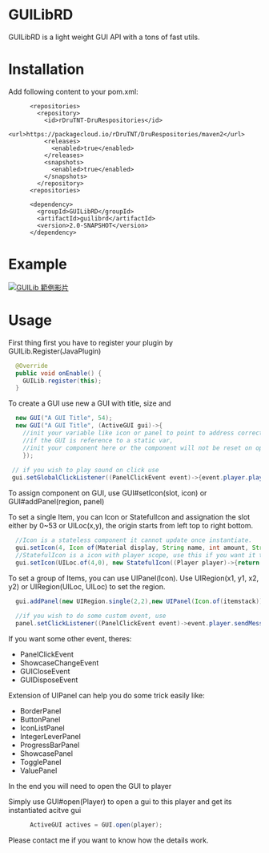 # GUILibRD
GUILibRD is a light weight GUI API with a tons of fast utils.

# Installation
Add following content to your pom.xml:
```
      <repositories>  
        <repository>
          <id>rDruTNT-DruRespositories</id>
          <url>https://packagecloud.io/rDruTNT/DruRespositories/maven2</url>
          <releases>
            <enabled>true</enabled>
          </releases>
          <snapshots>
            <enabled>true</enabled>
          </snapshots>
        </repository>
      <repositories>
      
      <dependency>
        <groupId>GUILibRD</groupId>
        <artifactId>guilibrd</artifactId>
        <version>2.0-SNAPSHOT</version>
      </dependency>
```
# Example
[![GUILib 範例影片](https://img.youtube.com/vi/6A59R68TPNc/0.jpg)](https://youtu.be/6A59R68TPNc)

# Usage

First thing first you have to register your plugin by GUILib.Register(JavaPlugin)
```java
  @Override
  public void onEnable() {
    GUILib.register(this);
  }
```

To create a GUI use new a GUI with title, size and <init>
```java
  new GUI("A GUI Title", 54);
  new GUI("A GUI Title", (ActiveGUI gui)->{
    //init your variable like icon or panel to point to address correctly 
    //if the GUI is reference to a static var, 
    //init your component here or the component will not be reset on open.
    });
      
 // if you wish to play sound on click use
 gui.setGlobalClickListener((PanelClickEvent event)->{event.player.playSound(sound);});
```

To assign component on GUI, use GUI#setIcon(slot, icon) or GUI#addPanel(region, panel)

To set a single Item, you can Icon or StatefulIcon and assignation the slot either by 0~53 or UILoc(x,y), the origin starts from left top to right bottom.
```java
  //Icon is a stateless component it cannot update once instantiate.
  gui.setIcon(4, Icon of(Material display, String name, int amount, String... lore));
  //StatefulIcon is a icon with player scope, use this if you want it to be difference with different player.  
  gui.setIcon(UILoc.of(4,0), new StatefulIcon((Player player)->{return getPlayerHead(player);}));
```

To set a group of Items, you can use UIPanel(Icon).
Use UIRegion(x1, y1, x2, y2) or UIRegion(UILoc, UILoc)  to set the region.
```java
  gui.addPanel(new UIRegion.single(2,2),new UIPanel(Icon.of(itemstack)));
      
  //if you wish to do some custom event, use
  panel.setClickListener((PanelClickEvent event)->event.player.sendMessage("you clicked this panel"));
```   
If you want some other event, theres:
- PanelClickEvent
- ShowcaseChangeEvent
- GUICloseEvent
- GUIDisposeEvent
      
Extension of UIPanel can help you do some trick easily like:
- BorderPanel
- ButtonPanel
- IconListPanel
- IntegerLeverPanel
- ProgressBarPanel
- ShowcasePanel
- TogglePanel
- ValuePanel  

In the end you will need to open the GUI to player
      
Simply use GUI#open(Player) to open a gui to this player and get its instantiated acitve gui
```java
      ActiveGUI actives = GUI.open(player);
```
      
Please contact me if you want to know how the details work.
